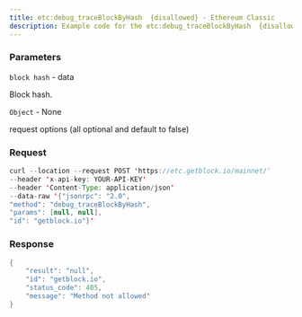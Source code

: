 ```yaml
---
title: etc:debug_traceBlockByHash  {disallowed} - Ethereum Classic
description: Example code for the etc:debug_traceBlockByHash  {disallowed} json-rpc method. Сomplete guide on how to use etc:debug_traceBlockByHash  {disallowed} json-rpc in GetBlock.io Web3 documentation.
---
```


### Parameters


`block hash` - data

Block hash.

`Object` - None

request options (all optional and default to false)

### Request

``` java
curl --location --request POST 'https://etc.getblock.io/mainnet/' 
--header 'x-api-key: YOUR-API-KEY' 
--header 'Content-Type: application/json' 
--data-raw '{"jsonrpc": "2.0",
"method": "debug_traceBlockByHash",
"params": [null, null],
"id": "getblock.io"}'
```

###  Response

``` java
{
    "result": "null",
    "id": "getblock.io",
    "status_code": 405,
    "message": "Method not allowed"
}
```

